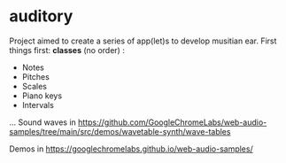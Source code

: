 # auditory
Project aimed to create a series of app(let)s to develop musitian ear.
First things first: **classes** (no order) :
- Notes
- Pitches
- Scales
- Piano keys
- Intervals

... 
Sound waves in https://github.com/GoogleChromeLabs/web-audio-samples/tree/main/src/demos/wavetable-synth/wave-tables

Demos in https://googlechromelabs.github.io/web-audio-samples/
